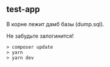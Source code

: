 
## test-app

В корне лежит дамб базы (dump.sql).

Не забудьте залогинится!

```
> composer update
> yarn
> yarn dev

```